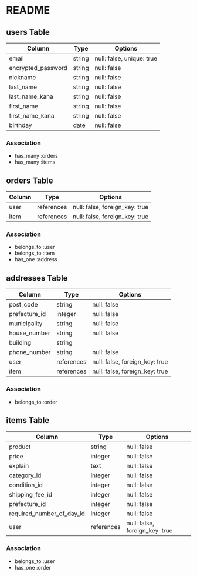 # README

## users Table

| Column             | Type   | Options                   |
| ------------------ | ------ | ------------------------- |
| email              | string | null: false, unique: true |
| encrypted_password | string | null: false               |
| nickname           | string | null: false               |
| last_name          | string | null: false               |
| last_name_kana     | string | null: false               |
| first_name         | string | null: false               |
| first_name_kana    | string | null: false               |
| birthday           | date   | null: false               |

### Association

- has_many :orders
- has_many :items

## orders Table

| Column | Type       | Options                        |
| ------ | ---------- | ------------------------------ |
| user   | references | null: false, foreign_key: true |
| item   | references | null: false, foreign_key: true |

### Association

- belongs_to :user
- belongs_to :item
- has_one :address

## addresses Table

| Column        | Type       | Options                        |
| ------------- | ---------- | ------------------------------ |
| post_code     | string     | null: false                    |
| prefecture_id | integer    | null: false                    |
| municipality  | string     | null: false                    |
| house_number  | string     | null: false                    |
| building      | string     |                                |
| phone_number  | string     | null: false                    |
| user          | references | null: false, foreign_key: true |
| item          | references | null: false, foreign_key: true |

### Association

- belongs_to :order

## items Table

| Column                    | Type       | Options                        |
| ------------------------- | ---------- | ------------------------------ |
| product                   | string     | null: false                    |
| price                     | integer    | null: false                    |
| explain                   | text       | null: false                    |
| category_id               | integer    | null: false                    |
| condition_id              | integer    | null: false                    |
| shipping_fee_id           | integer    | null: false                    |
| prefecture_id             | integer    | null: false                    |
| required_number_of_day_id | integer    | null: false                    |
| user                      | references | null: false, foreign_key: true |

### Association

- belongs_to :user
- has_one :order
